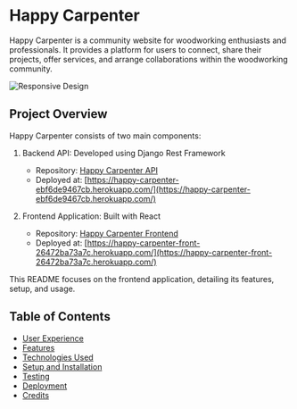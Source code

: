 # Happy Carpenter

Happy Carpenter is a community website for woodworking enthusiasts and professionals. It provides a platform for users to connect, share their projects, offer services, and arrange collaborations within the woodworking community.

![Responsive Design](link-to-responsive-image)

## Project Overview

Happy Carpenter consists of two main components:

1. Backend API: Developed using Django Rest Framework
   - Repository: [Happy Carpenter API](https://github.com/ibra8080/happycarpenter)
   - Deployed at: [https://happy-carpenter-ebf6de9467cb.herokuapp.com/](https://happy-carpenter-ebf6de9467cb.herokuapp.com/)

2. Frontend Application: Built with React
   - Repository: [Happy Carpenter Frontend](https://github.com/ibra8080/happy-carpenter-front)
   - Deployed at: [https://happy-carpenter-front-26472ba73a7c.herokuapp.com/](https://happy-carpenter-front-26472ba73a7c.herokuapp.com/)

This README focuses on the frontend application, detailing its features, setup, and usage.

## Table of Contents

- [User Experience](#user-experience)
- [Features](#features)
- [Technologies Used](#technologies-used)
- [Setup and Installation](#setup-and-installation)
- [Testing](#testing)
- [Deployment](#deployment)
- [Credits](#credits)